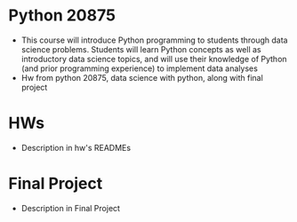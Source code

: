# Python 20875
* This course will introduce Python programming to students through data science problems. Students will learn Python concepts as well as introductory data science topics, and will use their knowledge of Python (and prior programming experience) to implement data analyses
* Hw from python 20875, data science with python, along with final project

# HWs
* Description in hw's READMEs

# Final Project
* Description in Final Project
